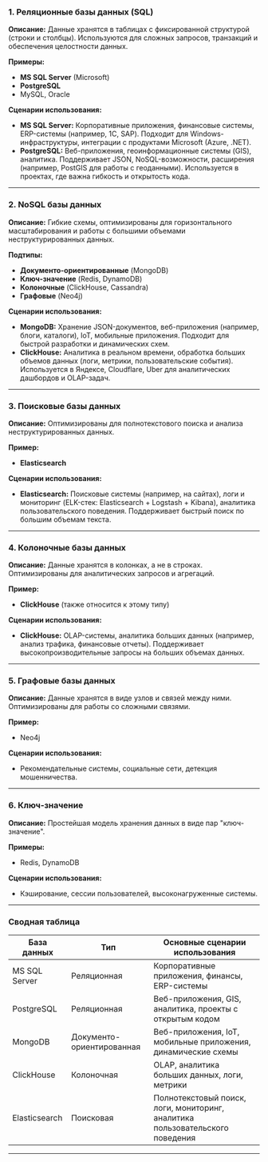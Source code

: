 ### 1. **Реляционные базы данных (SQL)**
**Описание:** Данные хранятся в таблицах с фиксированной структурой (строки и столбцы). Используются для сложных запросов, транзакций и обеспечения целостности данных.

**Примеры:**
- **MS SQL Server** (Microsoft)
- **PostgreSQL**
- MySQL, Oracle

**Сценарии использования:**
- **MS SQL Server:** Корпоративные приложения, финансовые системы, ERP-системы (например, 1С, SAP). Подходит для Windows-инфраструктуры, интеграции с продуктами Microsoft (Azure, .NET).
- **PostgreSQL:** Веб-приложения, геоинформационные системы (GIS), аналитика. Поддерживает JSON, NoSQL-возможности, расширения (например, PostGIS для работы с геоданными). Используется в проектах, где важна гибкость и открытость кода.

---

### 2. **NoSQL базы данных**
**Описание:** Гибкие схемы, оптимизированы для горизонтального масштабирования и работы с большими объемами неструктурированных данных.

**Подтипы:**
- **Документо-ориентированные** (MongoDB)
- **Ключ-значение** (Redis, DynamoDB)
- **Колоночные** (ClickHouse, Cassandra)
- **Графовые** (Neo4j)

**Сценарии использования:**
- **MongoDB:** Хранение JSON-документов, веб-приложения (например, блоги, каталоги), IoT, мобильные приложения. Подходит для быстрой разработки и динамических схем.
- **ClickHouse:** Аналитика в реальном времени, обработка больших объемов данных (логи, метрики, пользовательские события). Используется в Яндексе, Cloudflare, Uber для аналитических дашбордов и OLAP-задач.

---

### 3. **Поисковые базы данных**
**Описание:** Оптимизированы для полнотекстового поиска и анализа неструктурированных данных.

**Пример:**
- **Elasticsearch**

**Сценарии использования:**
- **Elasticsearch:** Поисковые системы (например, на сайтах), логи и мониторинг (ELK-стек: Elasticsearch + Logstash + Kibana), аналитика пользовательского поведения. Поддерживает быстрый поиск по большим объемам текста.

---

### 4. **Колоночные базы данных**
**Описание:** Данные хранятся в колонках, а не в строках. Оптимизированы для аналитических запросов и агрегаций.

**Пример:**
- **ClickHouse** (также относится к этому типу)

**Сценарии использования:**
- **ClickHouse:** OLAP-системы, аналитика больших данных (например, анализ трафика, финансовые отчеты). Поддерживает высокопроизводительные запросы на больших объемах данных.

---

### 5. **Графовые базы данных**
**Описание:** Данные хранятся в виде узлов и связей между ними. Оптимизированы для работы со сложными связями.

**Пример:**
- Neo4j

**Сценарии использования:**
- Рекомендательные системы, социальные сети, детекция мошенничества.

---

### 6. **Ключ-значение**
**Описание:** Простейшая модель хранения данных в виде пар "ключ-значение".

**Примеры:**
- Redis, DynamoDB

**Сценарии использования:**
- Кэширование, сессии пользователей, высоконагруженные системы.

---

### Сводная таблица



| База данных      | Тип               | Основные сценарии использования                                                                 |
|------------------|-------------------|--------------------------------------------------------------------------------------------------|
| MS SQL Server    | Реляционная       | Корпоративные приложения, финансы, ERP-системы                                                  |
| PostgreSQL       | Реляционная       | Веб-приложения, GIS, аналитика, проекты с открытым кодом                                         |
| MongoDB          | Документо-ориентированная | Веб-приложения, IoT, мобильные приложения, динамические схемы                                    |
| ClickHouse       | Колоночная        | OLAP, аналитика больших данных, логи, метрики                                                   |
| Elasticsearch    | Поисковая         | Полнотекстовый поиск, логи, мониторинг, аналитика пользовательского поведения                    |

---